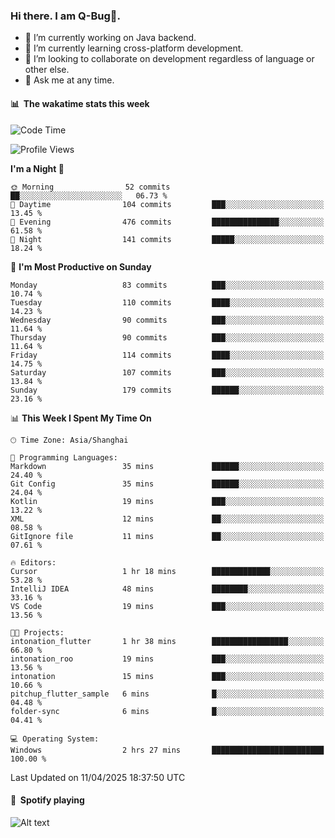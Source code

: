 ### Hi there. I am Q-Bug🐞.

- 🔭 I’m currently working on Java backend.
- 🌱 I’m currently learning cross-platform development.
- 👯 I’m looking to collaborate on development regardless of language or other else.
- 💬 Ask me at any time.

#### 📊 &nbsp;**The wakatime stats this week**  
<!--START_SECTION:waka-->
![Code Time](http://img.shields.io/badge/Code%20Time-307%20hrs%202%20mins-blue)

![Profile Views](http://img.shields.io/badge/Profile%20Views-0-blue)

**I'm a Night 🦉** 

```text
🌞 Morning                52 commits          ██░░░░░░░░░░░░░░░░░░░░░░░   06.73 % 
🌆 Daytime                104 commits         ███░░░░░░░░░░░░░░░░░░░░░░   13.45 % 
🌃 Evening                476 commits         ███████████████░░░░░░░░░░   61.58 % 
🌙 Night                  141 commits         █████░░░░░░░░░░░░░░░░░░░░   18.24 % 
```
📅 **I'm Most Productive on Sunday** 

```text
Monday                   83 commits          ███░░░░░░░░░░░░░░░░░░░░░░   10.74 % 
Tuesday                  110 commits         ████░░░░░░░░░░░░░░░░░░░░░   14.23 % 
Wednesday                90 commits          ███░░░░░░░░░░░░░░░░░░░░░░   11.64 % 
Thursday                 90 commits          ███░░░░░░░░░░░░░░░░░░░░░░   11.64 % 
Friday                   114 commits         ████░░░░░░░░░░░░░░░░░░░░░   14.75 % 
Saturday                 107 commits         ███░░░░░░░░░░░░░░░░░░░░░░   13.84 % 
Sunday                   179 commits         ██████░░░░░░░░░░░░░░░░░░░   23.16 % 
```


📊 **This Week I Spent My Time On** 

```text
🕑︎ Time Zone: Asia/Shanghai

💬 Programming Languages: 
Markdown                 35 mins             ██████░░░░░░░░░░░░░░░░░░░   24.40 % 
Git Config               35 mins             ██████░░░░░░░░░░░░░░░░░░░   24.04 % 
Kotlin                   19 mins             ███░░░░░░░░░░░░░░░░░░░░░░   13.22 % 
XML                      12 mins             ██░░░░░░░░░░░░░░░░░░░░░░░   08.58 % 
GitIgnore file           11 mins             ██░░░░░░░░░░░░░░░░░░░░░░░   07.61 % 

🔥 Editors: 
Cursor                   1 hr 18 mins        █████████████░░░░░░░░░░░░   53.28 % 
IntelliJ IDEA            48 mins             ████████░░░░░░░░░░░░░░░░░   33.16 % 
VS Code                  19 mins             ███░░░░░░░░░░░░░░░░░░░░░░   13.56 % 

🐱‍💻 Projects: 
intonation_flutter       1 hr 38 mins        █████████████████░░░░░░░░   66.80 % 
intonation_roo           19 mins             ███░░░░░░░░░░░░░░░░░░░░░░   13.56 % 
intonation               15 mins             ███░░░░░░░░░░░░░░░░░░░░░░   10.66 % 
pitchup_flutter_sample   6 mins              █░░░░░░░░░░░░░░░░░░░░░░░░   04.48 % 
folder-sync              6 mins              █░░░░░░░░░░░░░░░░░░░░░░░░   04.41 % 

💻 Operating System: 
Windows                  2 hrs 27 mins       █████████████████████████   100.00 % 
```


 Last Updated on 11/04/2025 18:37:50 UTC
<!--END_SECTION:waka-->

#### 🎵 &nbsp;**Spotify playing**  
![Alt text](https://spotify-recently-played-readme.vercel.app/api?user=e5y1o4x7kdt9kf2blu4wvmb4s&unique={true|1|on|yes})
